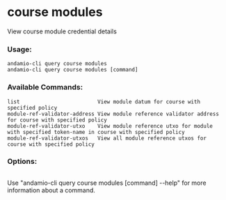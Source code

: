 # course modules
View course module credential details

### Usage:
```
andamio-cli query course modules
andamio-cli query course modules [command]
```

### Available Commands:
```
list                         View module datum for course with specified policy
module-ref-validator-address View module reference validator address for course with specified policy
module-ref-validator-utxo    View module reference utxo for module with specified token-name in course with specified policy
module-ref-validator-utxos   View all module reference utxos for course with specified policy
```

### Options:
```

```

Use "andamio-cli query course modules [command] --help" for more information about a command.

